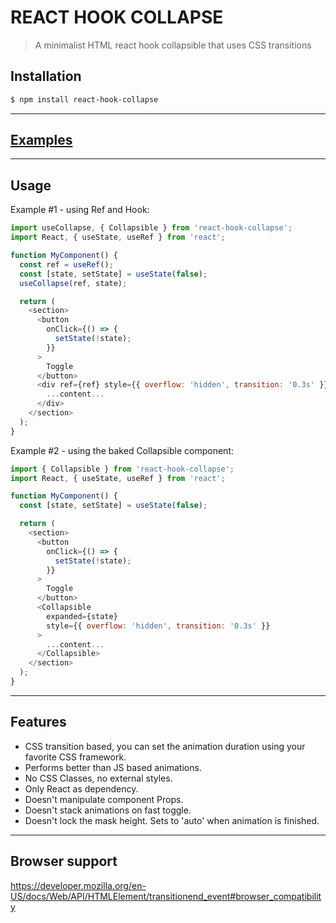 # REACT HOOK COLLAPSE

> A minimalist HTML react hook collapsible that uses CSS transitions

## Installation

```bash
$ npm install react-hook-collapse
```

---

## [Examples](https://gustavorino.github.io/react-hook-collapse/)

---

## Usage

Example #1 - using Ref and Hook:

```js
import useCollapse, { Collapsible } from 'react-hook-collapse';
import React, { useState, useRef } from 'react';

function MyComponent() {
  const ref = useRef();
  const [state, setState] = useState(false);
  useCollapse(ref, state);

  return (
    <section>
      <button
        onClick={() => {
          setState(!state);
        }}
      >
        Toggle
      </button>
      <div ref={ref} style={{ overflow: 'hidden', transition: '0.3s' }}>
        ...content...
      </div>
    </section>
  );
}
```

Example #2 - using the baked Collapsible component:

```js
import { Collapsible } from 'react-hook-collapse';
import React, { useState, useRef } from 'react';

function MyComponent() {
  const [state, setState] = useState(false);

  return (
    <section>
      <button
        onClick={() => {
          setState(!state);
        }}
      >
        Toggle
      </button>
      <Collapsible
        expanded={state}
        style={{ overflow: 'hidden', transition: '0.3s' }}
      >
        ...content...
      </Collapsible>
    </section>
  );
}
```

---

## Features

- CSS transition based, you can set the animation duration using your favorite CSS framework.
- Performs better than JS based animations.
- No CSS Classes, no external styles.
- Only React as dependency.
- Doesn't manipulate component Props.
- Doesn't stack animations on fast toggle.
- Doesn't lock the mask height. Sets to 'auto' when animation is finished.

---

## Browser support

https://developer.mozilla.org/en-US/docs/Web/API/HTMLElement/transitionend_event#browser_compatibility
